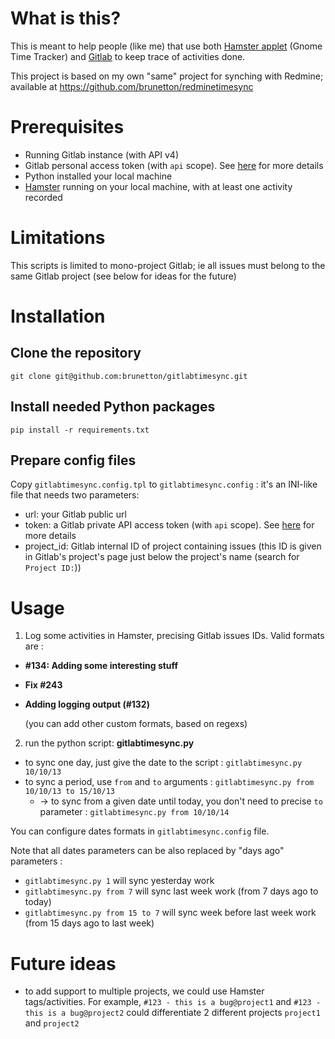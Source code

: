 # What is this?

This is meant to help people (like me) that use both [Hamster applet](https://extensions.gnome.org/extension/425/project-hamster-extension/) (Gnome Time Tracker) and [Gitlab](https://gitlab.com/) to keep trace of activities done.

This project is based on my own "same" project for synching with Redmine; available at https://github.com/brunetton/redminetimesync

# Prerequisites

* Running Gitlab instance (with API v4)
* Gitlab personal access token (with `api` scope). See [here](https://docs.gitlab.com/ee/user/profile/personal_access_tokens.html) for more details
* Python installed your local machine
* [Hamster](https://github.com/projecthamster/) running on your local machine, with at least one activity recorded

# Limitations

This scripts is limited to mono-project Gitlab; ie all issues must belong to the same Gitlab project (see below for ideas for the future)

# Installation

## Clone the repository

    git clone git@github.com:brunetton/gitlabtimesync.git

## Install needed Python packages

    pip install -r requirements.txt

## Prepare config files

Copy `gitlabtimesync.config.tpl` to `gitlabtimesync.config` : it's an INI-like file that needs two parameters:

 - url: your Gitlab public url
 - token: a Gitlab private API access token (with `api` scope). See [here](https://docs.gitlab.com/ee/user/profile/personal_access_tokens.html) for more details
 - project_id: Gitlab internal ID of project containing issues (this ID is given in Gitlab's project's page just below the project's name (search for `Project ID:`))

# Usage

1. Log some activities in Hamster, precising Gitlab issues IDs. Valid formats are :
 - **#134: Adding some interesting stuff**
 - **Fix #243**
 - **Adding logging output (#132)**

    (you can add other custom formats, based on regexs)

2. run the python script: **gitlabtimesync.py**
 - to sync one day, just give the date to the script : `gitlabtimesync.py 10/10/13`
 - to sync a period, use `from` and `to` arguments : `gitlabtimesync.py from 10/10/13 to 15/10/13`
   - -> to sync from a given date until today, you don't need to precise `to` parameter : `gitlabtimesync.py from 10/10/14`

You can configure dates formats in `gitlabtimesync.config` file.

Note that all dates parameters can be also replaced by "days ago" parameters :
 - `gitlabtimesync.py 1` will sync yesterday work
 - `gitlabtimesync.py from 7` will sync last week work (from 7 days ago to today)
 - `gitlabtimesync.py from 15 to 7` will sync week before last week work (from 15 days ago to last week)

# Future ideas

- to add support to multiple projects, we could use Hamster tags/activities. For example, `#123 - this is a bug@project1` and `#123 - this is a bug@project2` could differentiate 2 different projects `project1` and `project2`

